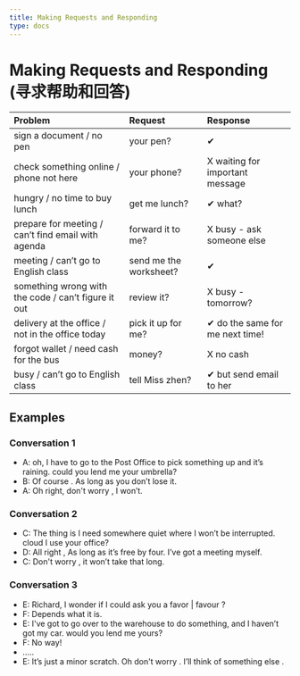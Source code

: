 ```yaml
---
title: Making Requests and Responding
type: docs
---
```


# Making Requests and Responding (寻求帮助和回答)

| Problem | Request | Response | 
| :--- | :--- | :--- |
| sign a document / no pen | your pen? |  ✔ |  
| check something online / phone not here | your phone? | X waiting for important message |
| hungry / no time to buy lunch | get me lunch? | ✔ what? |
| prepare for meeting / can’t find email with agenda | forward it to me? | X busy - ask someone else |
| meeting / can’t go to English class | send me the worksheet? | ✔ |
| something wrong with the code / can’t figure it out | review it? | X busy - tomorrow? | 
| delivery at the office / not in the office today | pick it up for me? | ✔ do the same for me next time! |
| forgot wallet / need cash for the bus | money? | X no cash | 
| busy / can’t go to English class | tell Miss zhen? | ✔ but send email to her  |



##  Examples

### Conversation 1

- A:   oh, I have to  go to the Post Office to pick something up and it’s raining.   could you    lend me your umbrella?
- B:  Of course   . As long as     you don’t lose it. 
- A: Oh right,    don't worry , I won’t.



### Conversation 2
- C: The thing is I need somewhere quiet where I won’t be interrupted. cloud I     use your office?
- D: All right  , As long as     it’s free by four. I’ve got a meeting myself. 
- C: Don't worry   , it won’t take that long.




### Conversation 3
- E: Richard, I wonder if I could    ask you a favor | favour  ?
- F: Depends what it is.
- E:    I've got to   go over to the warehouse to do something, and I haven’t got my car.   would you lend   me yours?
- F: No way!
- …..
- E: It’s just a minor scratch. Oh    don't worry . I’ll think of   something else   .
